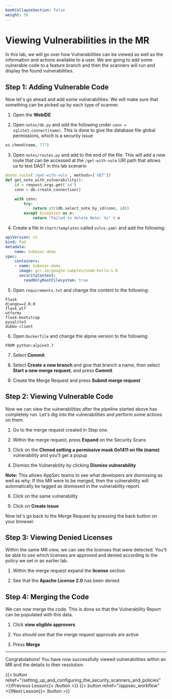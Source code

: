 ```yaml
---
bookCollapseSection: false
weight: 50
---
```


# Viewing Vulnerabilities in the MR

In this lab, we will go over how Vulnerabilities can be viewed as well as the information and actions available to a user. We are going to add some vulnerable code to a feature branch and then the scanners will run and display the found vulnerabilities.

## Step 1: Adding Vulnerable Code

Now let's go ahead and add some vulnerabilities. We will make sure that something can be picked up by each type of scanner.

1. Open the **WebIDE**

2. Open `notes/db.py` and add the following under `conn = sqlite3.connect(name)`. This is done to give the database file global permissions, which is a security issue

```python
os.chmod(name, 777)
```

3. Open `notes/routes.py` and add to the end of the file. This will add a new route that can be accessed at the `/get-with-vuln` URI path that allows us to test DAST in this lab scenario

```python
@note.route('/get-with-vuln', methods=['GET'])
def get_note_with_vulnerability():
    id = request.args.get('id')
    conn = db.create_connection()

    with conn:
        try:
            return str(db.select_note_by_id(conn, id))
        except Exception as e:
            return "Failed to delete Note: %s" % e
```

4. Create a file in `chart/templates` called `vulns.yaml` and add the following:

```yaml
apiVersion: v1
kind: Pod
metadata:
    name: kubesec-demo
spec:
    containers:
    - name: kubesec-demo
      image: gcr.io/google-samples/node-hello:1.0
      securityContext:
        readOnlyRootFilesystem: true
```

5. Open `requirements.txt` and change the content to the following:

```text
Flask
django==2.0.0
flask_wtf
wtforms
flask-bootstrap
pysqlite3
dubbo-client
``` 

6. Open `Dockerfile` and change the alpine version to the following:

```text
FROM python:alpine3.7
```

7. Select **Commit**

8. Select **Create a new branch** and give that branch a name, then select **Start a new merge request**, and press **Commit**

9. Create the Merge Request and press **Submit merge request**

## Step 2: Viewing Vulnerable Code

Now we can view the vulnerabilities after the pipeline started above
has completely run. Let's dig into the vulnerabilities and perform some actions on them.

1. Go to the merge request created in Step one.

2. Within the merge request, press **Expand** on the Security Scans

3. Click on the **Chmod setting a permissive mask 0o1411 on file (name)** vulnerability and you'll get a popup

6. Dismiss the Vulnerability by clicking **Dismiss vulnerability**

**Note:** This allows AppSec teams to see what developers are dismissing as well as why. If this MR were to be merged, then the vulnerability will automatically be tagged as dismissed in the vulnerability report.

8. Click on the same vulnerability

10. Click on **Create issue**

Now let's go back to the Merge Request by pressing the back button on your browser.

## Step 3: Viewing Denied Licenses

Within the same MR view, we can see the licenses that were detected. You'll be able to see which licenses are approved and denied according to the policy we set in an earlier lab.

1. Within the merge request expand the **license** section

2. See that the **Apache License 2.0** has been denied

## Step 4: Merging the Code

We can now merge the code. This is done so that the Vulnerability Report can be populated with this data.

1. Click **view eligible approvers**

2. You should see that the merge request approvals are active

3. Press **Merge**

---

Congratulations! You have now successfully viewed vulnerabilities within an MR and the details to their resolution.

{{< button relref="/setting_up_and_configuring_the_security_scanners_and_policies" >}}Previous Lesson{{< /button >}}
{{< button relref="/appsec_workflow" >}}Next Lesson{{< /button >}}

